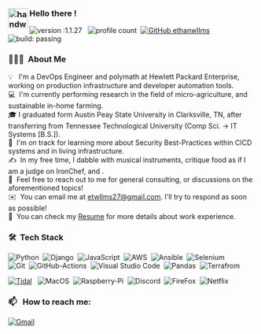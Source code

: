 ### <img alt="handwavegif" src="https://user-images.githubusercontent.com/39513876/112366216-8cfe7400-8cfe-11eb-8116-7d3dbae20e97.gif" width='40' align="left"/> Hello there !
![version :1.1.27](https://img.shields.io/badge/version-1.1.27-informational) &nbsp;
![profile count](https://komarev.com/ghpvc/?username=ethanwllms&color=red)&nbsp;
[![GitHub ethanwllms](https://img.shields.io/github/followers/ethanwllms?label=follow&style=social)](https://github.com/ethanwllms)&nbsp;
![build: passing](https://img.shields.io/badge/build-passing-success)
### 👨🏻‍💻 &nbsp;About Me

💡 &nbsp; I'm a DevOps Engineer and polymath at Hewlett Packard Enterprise, working on production infrastructure and developer automation tools. \
💻 &nbsp;I'm currently performing research in the field of micro-agriculture, and sustainable in-home farming.\
🎓&nbsp;I graduated form Austin Peay State University in Clarksville, TN, after transferring from Tennessee Technological University (Comp Sci. -> IT Systems [B.S.]).\
🌱 &nbsp;I'm on track for learning more about Security Best-Practices within CICD systems and in living infrastructure.\
✍️ &nbsp;In my free time, I dabble with musical instruments, critique food as if I am a judge on IronChef, and .\
💬 &nbsp;Feel free to reach out to me for general consulting, or discussions on the aforementioned topics!\
✉️ &nbsp;You can email me at etwllms27@gmail.com. I'll try to respond as soon as possible!\
📄 &nbsp;You can check my [Resume](https://docs.google.com/document/d/1FPBCkY-ILsGbFXzbuL0-56B9a8_v0g7rv5C8CDy4jKE/edit?usp=sharing) for more details about work experience.


### 🛠 &nbsp;Tech Stack

![Python](https://img.shields.io/badge/Python-3776AB.svg?style=for-the-badge&logo=Python&logoColor=white)&nbsp;
![Django](https://img.shields.io/badge/Django-092E20.svg?style=for-the-badge&logo=Django&logoColor=white)&nbsp;
![JavaScript](https://img.shields.io/badge/JavaScript-F7DF1E.svg?style=for-the-badge&logo=JavaScript&logoColor=black)&nbsp;
![AWS](https://img.shields.io/badge/Amazon%20AWS-232F3E.svg?style=for-the-badge&logo=Amazon-AWS&logoColor=white)&nbsp;
![Ansible](https://img.shields.io/badge/Ansible-EE0000.svg?style=for-the-badge&logo=Ansible&logoColor=white)&nbsp;
![Selenium](https://img.shields.io/badge/Selenium-43B02A.svg?style=for-the-badge&logo=Selenium&logoColor=white)\
![Git](https://img.shields.io/badge/Git-F05032.svg?style=for-the-badge&logo=Git&logoColor=white)&nbsp;
![GitHub-Actions](https://img.shields.io/badge/GitHub%20Actions-2088FF.svg?style=for-the-badge&logo=GitHub-Actions&logoColor=white)&nbsp;
![Visual Studio Code](https://img.shields.io/badge/Visual%20Studio%20Code-007ACC.svg?style=for-the-badge&logo=Visual-Studio-Code&logoColor=white)&nbsp;
![Pandas](https://img.shields.io/badge/pandas-150458.svg?style=for-the-badge&logo=pandas&logoColor=white)&nbsp;
![Terrafrom](https://img.shields.io/badge/Terraform-7B42BC.svg?style=for-the-badge&logo=Terraform&logoColor=white)&nbsp;

<a href="https://tidal.com/user/188899477"><img alt="Tidal" src="https://img.shields.io/badge/Tidal-000000.svg?style=for-the-badge&logo=Tidal&logoColor=white" /></a> &nbsp;
![MacOS](https://img.shields.io/badge/macOS-000000.svg?style=for-the-badge&logo=macOS&logoColor=white)&nbsp;
![Raspberry-Pi](https://img.shields.io/badge/Raspberry%20Pi-A22846.svg?style=for-the-badge&logo=Raspberry-Pi&logoColor=white)&nbsp;
![Discord](https://img.shields.io/badge/Discord-5865F2.svg?style=for-the-badge&logo=Discord&logoColor=white)&nbsp;
![FireFox](https://img.shields.io/badge/Firefox-FF7139.svg?style=for-the-badge&logo=Firefox&logoColor=white)&nbsp;
![Netflix](https://img.shields.io/badge/Netflix-E50914.svg?style=for-the-badge&logo=Netflix&logoColor=white)


### 📫 &nbsp; How to reach me:

<a href="mailto:etwllms27@gmail.com"><img alt="Gmail" src="https://img.shields.io/badge/Gmail-D14836?style=flat&logo=gmail&logoColor=white" /></a> &nbsp;







